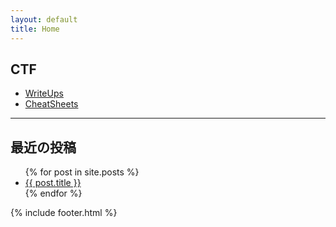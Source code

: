 ```yaml
---
layout: default
title: Home
---
```

## CTF

<ul>
    <li>
      <a href="/ctf/writeups/">WriteUps</a>
    </li>
    <li>
      <a href="/ctf/cheatsheets/">CheatSheets</a>
    </li>
</ul>
<hr>

## 最近の投稿

<ul>
  {% for post in site.posts %}
    <li>
      <a href="{{ post.url | relative_url }}">{{ post.title }}</a>
    </li>
  {% endfor %}
</ul>

{% include footer.html %}
